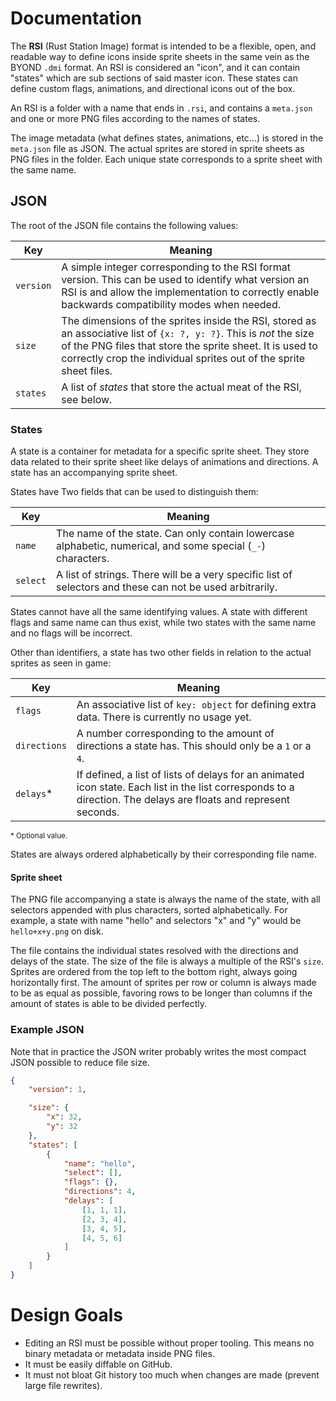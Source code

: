 # Documentation

The **RSI** (Rust Station Image) format is intended to be a flexible, open, and readable way <!--Insert more marketing bull that sounds good here!--> to define icons inside sprite sheets in the same vein as the BYOND `.dmi` format. An RSI is considered an "icon", and it can contain "states" which are sub sections of said master icon. These states can define custom flags, animations, and directional icons out of the box.

An RSI is a folder with a name that ends in `.rsi`, and contains a `meta.json` and one or more PNG files according to the names of states.

The image metadata (what defines states, animations, etc...) is stored in the `meta.json` file as JSON. The actual sprites are stored in sprite sheets as PNG files in the folder. Each unique state corresponds to a sprite sheet with the same name.

## JSON

The root of the JSON file contains the following values:

Key | Meaning
--- | -------
`version` | A simple integer corresponding to the RSI format version. This can be used to identify what version an RSI is and allow the implementation to correctly enable backwards compatibility modes when needed.
`size` | The dimensions of the sprites inside the RSI, stored as an associative list of `{x: ?, y: ?}`. This is _not_ the size of the PNG files that store the sprite sheet. It is used to correctly crop the individual sprites out of the sprite sheet files.
`states` | A list of _states_ that store the actual meat of the RSI, see below.

### States

A state is a container for metadata for a specific sprite sheet. They store data related to their sprite sheet like delays of animations and directions. A state has an accompanying sprite sheet.

States have Two fields that can be used to distinguish them:

Key | Meaning
--- | -------
`name` | The name of the state. Can only contain lowercase alphabetic, numerical, and some special (`_-`) characters.
`select` | A list of strings. There will be a very specific list of selectors and these can not be used arbitrarily.

States cannot have all the same identifying values. A state with different flags and same name can thus exist, while two states with the same name and no flags will be incorrect.

Other than identifiers, a state has two other fields in relation to the actual sprites as seen in game:

Key | Meaning
--- | -------
`flags` | An associative list of `key: object` for defining extra data. There is currently no usage yet.
`directions` | A number corresponding to the amount of directions a state has. This should only be a `1` or a `4`.
`delays`* | If defined, a list of lists of delays for an animated icon state. Each list in the list corresponds to a direction. The delays are floats and represent seconds.

<sup>\* Optional value.</sup>

States are always ordered alphabetically by their corresponding file name.

#### Sprite sheet

The PNG file accompanying a state is always the name of the state, with all selectors appended with plus characters, sorted alphabetically. For example, a state with name "hello" and selectors "x" and "y" would be `hello+x+y.png` on disk.

The file contains the individual states resolved with the directions and delays of the state. The size of the file is always a multiple of the RSI's `size`. Sprites are ordered from the top left to the bottom right, always going horizontally first. The amount of sprites per row or column is always made to be as equal as possible, favoring rows to be longer than columns if the amount of states is able to be divided perfectly.

### Example JSON

Note that in practice the JSON writer probably writes the most compact JSON possible to reduce file size.

```json
{
    "version": 1,

    "size": {
        "x": 32,
        "y": 32
    },
    "states": [
        {
            "name": "hello",
            "select": [],
            "flags": {},
            "directions": 4,
            "delays": [
                [1, 1, 1],
                [2, 3, 4],
                [3, 4, 5],
                [4, 5, 6]
            ]
        }
    ]
}
```

# Design Goals

* Editing an RSI must be possible without proper tooling. This means no binary metadata or metadata inside PNG files.
* It must be easily diffable on GitHub.
* It must not bloat Git history too much when changes are made (prevent large file rewrites).
